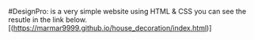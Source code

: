 #DesignPro:
is a very simple website using HTML & CSS
you can see the resutle in the link below.
[(https://marmar9999.github.io/house_decoration/index.html)]
